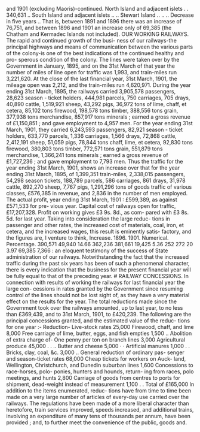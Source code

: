 and 1901 (excluding Maoris)-continued. North Island and adjacent islets . . 340,631 .. South Island and adjacent islets .. .. Stewart Island .. .. .. Decrease in five years .. That is, between 1891 and 1896 there was an increase of 76,751, and between 1896 and 1901 an increase only of 69,385 (the Chatham and Kermadec Islands not included). OUR WORKING RAILWAYS. The rapid and continued growth of the busi- ness of our railways-the principal highways and means of communication between the various parts of the colony-is one of the best indications of the continued healthy and pro- sperous condition of the colony. The lines were taken over by the Government in January, 1895, and on the 31st March of that year the number of miles of line open for traffic was 1,993, and train-miles run 3,221,620. At the close of the last financial year, 31st March, 1901, the mileage open was 2,212, and the train-miles run 4,620,971. During the year ending 31st March, 1895, the railways carried 3,905,578 passengers, 28,623 season - ticket holders, 444,981 parcels, 750 carriages, 705 drays, 40,890 cattle, 1,519,921 sheep, 43,292 pigs, 36,972 tons of lime, chaff, et cetera, 85,102 tons firewood, 198,578 tons timber, 388,556 tons grain, 377,938 tons merchandise, 857,917 tons minerals ; earned a gross revenue of £1,150,851 ; and gave employment to 4,957 men. For the year ending 31st March, 1901, they carried 6,243,593 passengers, 82,921 season - ticket holders, 633,770 parcels, 1,336 carriages, 1,566 drays, 72,868 cattle, 2,412,191 sheep, 51,059 pigs, 78,844 tons chaff, lime, et cetera, 92,830 tons firewood, 380,803 tons timber, 772,571 tons grain, 551,879 tons merchandise, 1,366,241 tons minerals ; earned a gross revenue of £1,727,236 ; and gave employment to 7,793 men. Thus the traffic for the year ending 31st March, 1901, shows an increase over that for the year ending 31st March, 1895, of 1,399,351 train-miles, 2,338,015 passengers, 54,298 season tickets, 188,789 parcels, 586 carriages, 861 drays, 31,978 cattle, 892,270 sheep, 7,767 pigs, 1,291,296 tons of goods traffic of various classes, £576,385 in revenue, and 2,836 in the number of men employed. The actual profit, year ending 31st March, 1901 : £599,389, as against £571,533 for pre- vious year. Capital cost of railways open for traffic, £17,207,328. Profit on working gives £3 9s. 8d., as com- pared with £3 8s. 5d. for last year. Taking into consideration the large reduc- tions in passenger and other rates, the increased cost of materials, coal, iron, et cetera, and the increased wages, this result is eminently satis- factory, and the figures are, I venture to think, Increase. 1896. 1901. Numerical. Percentage. 390,571 49,940 14.66 362,236 381,661 19,425 5.36 252 272 20 3.97 69,385 7,366 : an eloquent testimony of the success of State administration of our railways. Notwithstanding the fact that the increased traffic during the past six years has been of such a phenomenal character, there is every indication that the business for the present financial year will be fully equal to that of the preceding year. # RAILWAY CONCESSIONS. In connection with results of working the railways for last financial year the large con- cessions in rates granted by the Government since resuming control of the lines should not be lost sight of, as they have a very material effect on the results for the year. The total reductions made since the Government took over the railways amounted, up to last year, to no less than £369,439, and to 31st March, 1901, to £420,239. The following are the principal concessions granted, and the estimated value of the reduc- tions for one year :- Reduction- Live-stock rates 25,000 Firewood, chaff, and lime 8,000 Free carriage of lime, butter, eggs, and fish empties 1,500 .. Abolition of extra charge of- One penny per ton on branch lines 3,000 Agricultural produce 45,000 . . .. Butter and cheese 5,000 · · Artificial manures 1,000 . . Bricks, clay, coal, &c. 3,000 .. General reduction of ordinary pas- senger and season-ticket rates 68,000 Cheap tickets for workers on Auck- land, Wellington, Christchurch, and Dunedin suburban lines 1,600 Concessions to race-horses, polo- ponies, hunters and hounds, return- ing from races, polo meetings, and hunts 2,800 Carriage of goods from centres to ports for shipment, dead-weight instead of measurement 1,100 . . Total of £165,000 In addition to the items enumerated, reduc- tions have from time to time been made on a very large number of articles of every-day use carried over the railways. The regulations have been made of a more liberal character than heretofore, train services improved, speeds increased, and additional trains, involving an expenditure of many tens of thousands per annum, have been provided ; and, to further meet the convenience of the public, goods and. 